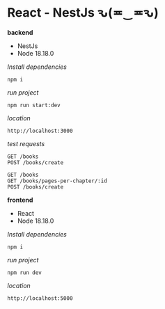 # React - NestJs ԅ(≖‿≖ԅ)

**backend**

- NestJs
- Node 18.18.0

*Install dependencies*
```
npm i
```

*run project*
```
npm run start:dev
```

*location*
```
http://localhost:3000
```

*test requests*
```
GET /books
POST /books/create

GET /books
GET /books/pages-per-chapter/:id
POST /books/create
```

**frontend**

- React
- Node 18.18.0

*Install dependencies*
```
npm i
```

*run project*
```
npm run dev
```

*location*
```
http://localhost:5000
```
